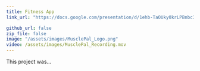 ```yaml
---
title: Fitness App
link_url: "https://docs.google.com/presentation/d/1ehb-TaOUky0krLPBnbc3V8vEHOhIGWUMicTu_d6r_Lo/present?slide=id.g31726deee49_0_0#slide=id.g31726deee49_0_0"

github_url: false
zip_file: false
image: "/assets/images/MusclePal_Logo.png"
video: /assets/images/MusclePal_Recording.mov
---
```


This project was... 
